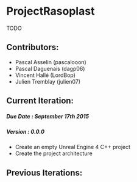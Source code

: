 # ProjectRasoplast

TODO


## Contributors:

- Pascal Asselin (pascalooon)
- Pascal Daguenais (dagp06)
- Vincent Hallé (LordBop)
- Julien Tremblay (julien07)


## Current Iteration:
##### Due Date : September 17th 2015
##### Version : 0.0.0

- Create an empty Unreal Engine 4 C++ project
- Create the project architecture


## Previous Iterations:


